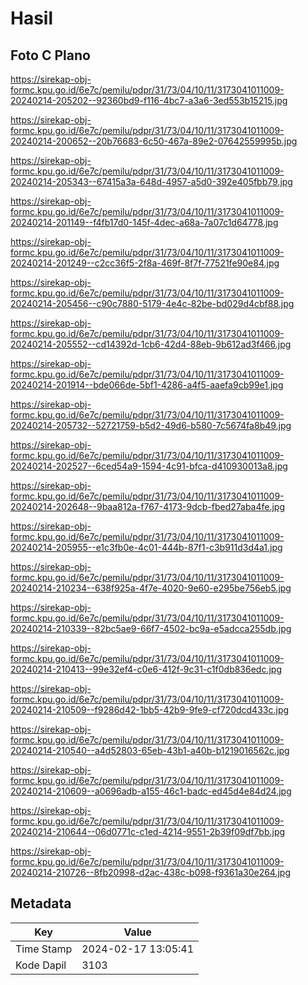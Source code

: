 # Hasil

## Foto C Plano

https://sirekap-obj-formc.kpu.go.id/6e7c/pemilu/pdpr/31/73/04/10/11/3173041011009-20240214-205202--92360bd9-f116-4bc7-a3a6-3ed553b15215.jpg

https://sirekap-obj-formc.kpu.go.id/6e7c/pemilu/pdpr/31/73/04/10/11/3173041011009-20240214-200652--20b76683-6c50-467a-89e2-07642559995b.jpg

https://sirekap-obj-formc.kpu.go.id/6e7c/pemilu/pdpr/31/73/04/10/11/3173041011009-20240214-205343--67415a3a-648d-4957-a5d0-392e405fbb79.jpg

https://sirekap-obj-formc.kpu.go.id/6e7c/pemilu/pdpr/31/73/04/10/11/3173041011009-20240214-201149--f4fb17d0-145f-4dec-a68a-7a07c1d64778.jpg

https://sirekap-obj-formc.kpu.go.id/6e7c/pemilu/pdpr/31/73/04/10/11/3173041011009-20240214-201249--c2cc36f5-2f8a-469f-8f7f-77521fe90e84.jpg

https://sirekap-obj-formc.kpu.go.id/6e7c/pemilu/pdpr/31/73/04/10/11/3173041011009-20240214-205456--c90c7880-5179-4e4c-82be-bd029d4cbf88.jpg

https://sirekap-obj-formc.kpu.go.id/6e7c/pemilu/pdpr/31/73/04/10/11/3173041011009-20240214-205552--cd14392d-1cb6-42d4-88eb-9b612ad3f466.jpg

https://sirekap-obj-formc.kpu.go.id/6e7c/pemilu/pdpr/31/73/04/10/11/3173041011009-20240214-201914--bde066de-5bf1-4286-a4f5-aaefa9cb99e1.jpg

https://sirekap-obj-formc.kpu.go.id/6e7c/pemilu/pdpr/31/73/04/10/11/3173041011009-20240214-205732--52721759-b5d2-49d6-b580-7c5674fa8b49.jpg

https://sirekap-obj-formc.kpu.go.id/6e7c/pemilu/pdpr/31/73/04/10/11/3173041011009-20240214-202527--6ced54a9-1594-4c91-bfca-d410930013a8.jpg

https://sirekap-obj-formc.kpu.go.id/6e7c/pemilu/pdpr/31/73/04/10/11/3173041011009-20240214-202648--9baa812a-f767-4173-9dcb-fbed27aba4fe.jpg

https://sirekap-obj-formc.kpu.go.id/6e7c/pemilu/pdpr/31/73/04/10/11/3173041011009-20240214-205955--e1c3fb0e-4c01-444b-87f1-c3b911d3d4a1.jpg

https://sirekap-obj-formc.kpu.go.id/6e7c/pemilu/pdpr/31/73/04/10/11/3173041011009-20240214-210234--638f925a-4f7e-4020-9e60-e295be756eb5.jpg

https://sirekap-obj-formc.kpu.go.id/6e7c/pemilu/pdpr/31/73/04/10/11/3173041011009-20240214-210339--82bc5ae9-66f7-4502-bc9a-e5adcca255db.jpg

https://sirekap-obj-formc.kpu.go.id/6e7c/pemilu/pdpr/31/73/04/10/11/3173041011009-20240214-210413--99e32ef4-c0e6-412f-9c31-c1f0db836edc.jpg

https://sirekap-obj-formc.kpu.go.id/6e7c/pemilu/pdpr/31/73/04/10/11/3173041011009-20240214-210509--f9286d42-1bb5-42b9-9fe9-cf720dcd433c.jpg

https://sirekap-obj-formc.kpu.go.id/6e7c/pemilu/pdpr/31/73/04/10/11/3173041011009-20240214-210540--a4d52803-65eb-43b1-a40b-b1219016562c.jpg

https://sirekap-obj-formc.kpu.go.id/6e7c/pemilu/pdpr/31/73/04/10/11/3173041011009-20240214-210609--a0696adb-a155-46c1-badc-ed45d4e84d24.jpg

https://sirekap-obj-formc.kpu.go.id/6e7c/pemilu/pdpr/31/73/04/10/11/3173041011009-20240214-210644--06d0771c-c1ed-4214-9551-2b39f09df7bb.jpg

https://sirekap-obj-formc.kpu.go.id/6e7c/pemilu/pdpr/31/73/04/10/11/3173041011009-20240214-210726--8fb20998-d2ac-438c-b098-f9361a30e264.jpg


## Metadata

| Key        | Value               |
| ---------- | ------------------- |
| Time Stamp | 2024-02-17 13:05:41 |
| Kode Dapil | 3103                |



